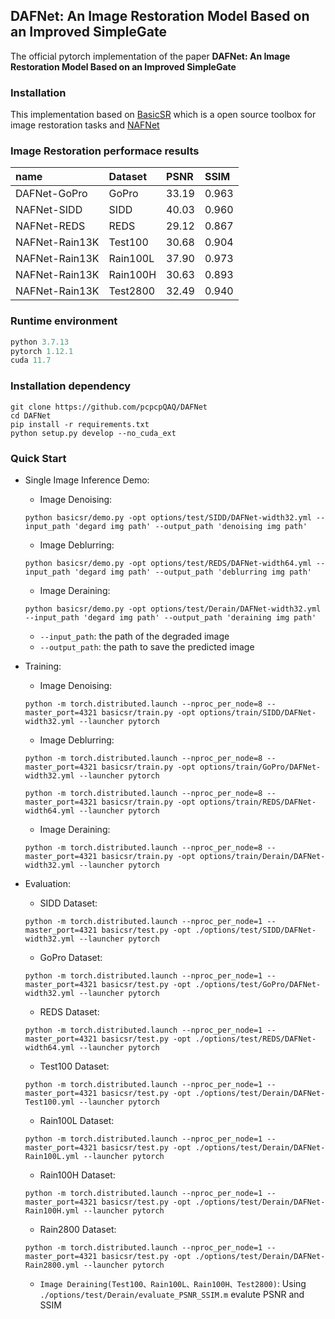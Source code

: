 ## DAFNet: An Image Restoration Model Based on an Improved SimpleGate
The official pytorch implementation of the paper **DAFNet: An Image Restoration Model Based on an Improved SimpleGate**

### Installation
This implementation based on [BasicSR](https://github.com/xinntao/BasicSR) which is a open source toolbox for image restoration tasks and [NAFNet](https://github.com/megvii-research/NAFNet) 

### Image Restoration performace results

| name | Dataset|PSNR|SSIM|
|:----|:----|:----|:----|
|DAFNet-GoPro|GoPro|33.19|0.963|
|NAFNet-SIDD|SIDD|40.03|0.960|
|NAFNet-REDS|REDS|29.12|0.867|
|NAFNet-Rain13K|Test100|30.68|0.904|
|NAFNet-Rain13K|Rain100L|37.90|0.973|
|NAFNet-Rain13K|Rain100H|30.63|0.893|
|NAFNet-Rain13K|Test2800|32.49|0.940|

### Runtime environment
```python
python 3.7.13
pytorch 1.12.1
cuda 11.7
```

### Installation dependency
```
git clone https://github.com/pcpcpQAQ/DAFNet
cd DAFNet
pip install -r requirements.txt
python setup.py develop --no_cuda_ext
```

### Quick Start 
* Single Image Inference Demo:
    * Image Denoising:
    ```
    python basicsr/demo.py -opt options/test/SIDD/DAFNet-width32.yml --input_path 'degard img path' --output_path 'denoising img path'
    ```
    * Image Deblurring:
    ```
    python basicsr/demo.py -opt options/test/REDS/DAFNet-width64.yml --input_path 'degard img path' --output_path 'deblurring img path'
    ```
    * Image Deraining:
    ```
    python basicsr/demo.py -opt options/test/Derain/DAFNet-width32.yml --input_path 'degard img path' --output_path 'deraining img path'
    ```
    * ```--input_path```: the path of the degraded image
    * ```--output_path```: the path to save the predicted image
 
* Training:
    * Image Denoising:
    ```
    python -m torch.distributed.launch --nproc_per_node=8 --master_port=4321 basicsr/train.py -opt options/train/SIDD/DAFNet-width32.yml --launcher pytorch
    ```
    * Image Deblurring:
    ```
    python -m torch.distributed.launch --nproc_per_node=8 --master_port=4321 basicsr/train.py -opt options/train/GoPro/DAFNet-width32.yml --launcher pytorch
    ```
    ```
    python -m torch.distributed.launch --nproc_per_node=8 --master_port=4321 basicsr/train.py -opt options/train/REDS/DAFNet-width64.yml --launcher pytorch
    ```
    * Image Deraining:
    ```
    python -m torch.distributed.launch --nproc_per_node=8 --master_port=4321 basicsr/train.py -opt options/train/Derain/DAFNet-width32.yml --launcher pytorch
    ```

* Evaluation:
    * SIDD Dataset:
    ```
    python -m torch.distributed.launch --nproc_per_node=1 --master_port=4321 basicsr/test.py -opt ./options/test/SIDD/DAFNet-width32.yml --launcher pytorch
    ```
    * GoPro Dataset:
    ```
    python -m torch.distributed.launch --nproc_per_node=1 --master_port=4321 basicsr/test.py -opt ./options/test/GoPro/DAFNet-width32.yml --launcher pytorch
    ```
    * REDS Dataset:
    ```
    python -m torch.distributed.launch --nproc_per_node=1 --master_port=4321 basicsr/test.py -opt ./options/test/REDS/DAFNet-width64.yml --launcher pytorch
    ```
    * Test100 Dataset:
    ```
    python -m torch.distributed.launch --nproc_per_node=1 --master_port=4321 basicsr/test.py -opt ./options/test/Derain/DAFNet-Test100.yml --launcher pytorch
    ```
    * Rain100L Dataset:
    ```
    python -m torch.distributed.launch --nproc_per_node=1 --master_port=4321 basicsr/test.py -opt ./options/test/Derain/DAFNet-Rain100L.yml --launcher pytorch
    ```
    * Rain100H Dataset:
    ```
    python -m torch.distributed.launch --nproc_per_node=1 --master_port=4321 basicsr/test.py -opt ./options/test/Derain/DAFNet-Rain100H.yml --launcher pytorch
    ```
    * Rain2800 Dataset:
    ```
    python -m torch.distributed.launch --nproc_per_node=1 --master_port=4321 basicsr/test.py -opt ./options/test/Derain/DAFNet-Rain2800.yml --launcher pytorch
    ```
    * ```Image Deraining(Test100、Rain100L、Rain100H、Test2800)```: Using ```./options/test/Derain/evaluate_PSNR_SSIM.m``` evalute PSNR and SSIM
